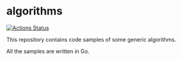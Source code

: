 algorithms
==========

[![Actions Status](https://github.com/li-go/algorithms/workflows/Go/badge.svg)](https://github.com/li-go/algorithms/actions)

This repository contains code samples of some generic algorithms.

All the samples are written in Go.

